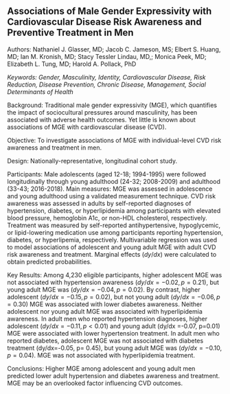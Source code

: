 ## Associations of Male Gender Expressivity with Cardiovascular Disease Risk Awareness and Preventive Treatment in Men

Authors: Nathaniel J. Glasser, MD; Jacob C. Jameson, MS; Elbert S. Huang, MD; Ian M. Kronish, MD; Stacy Tessler Lindau, MD,; Monica Peek, MD; Elizabeth L. Tung, MD; Harold A. Pollack, PhD

*Keywords: Gender, Masculinity, Identity, Cardiovascular Disease, Risk Reduction, Disease Prevention, Chronic Disease, Management, Social Determinants of Health*
 
Background: Traditional male gender expressivity (MGE), which quantifies the impact of sociocultural pressures around masculinity, has been associated with adverse health outcomes. Yet little is known about associations of MGE with cardiovascular disease (CVD). 

Objective: To investigate associations of MGE with individual-level CVD risk awareness and treatment in men.

Design: Nationally-representative, longitudinal cohort study.

Participants:  Male adolescents (aged 12-18; 1994-1995) were followed longitudinally through young adulthood (24-32; 2008-2009) and adulthood (33-43; 2016-2018).
Main measures: MGE was assessed in adolescence and young adulthood using a validated measurement technique. CVD risk awareness was assessed in adults by self-reported diagnoses of hypertension, diabetes, or hyperlipidemia among participants with elevated blood pressure, hemoglobin A1c, or non-HDL cholesterol, respectively. Treatment was measured by self-reported antihypertensive, hypoglycemic, or lipid-lowering medication use among participants reporting hypertension, diabetes, or hyperlipemia, respectively. Multivariable regression was used to model associations of adolescent and young adult MGE with adult CVD risk awareness and treatment. Marginal effects ($dy/dx$) were calculated to obtain predicted probabilities.

Key Results: Among 4,230 eligible participants, higher adolescent MGE was not associated with hypertension awareness ($dy/dx=-0.02, p=0.21$), but young adult MGE was ($dy/dx=-0.04, p=0.02$). By contrast, higher adolescent ($dy/dx=-0.15, p=0.02$), but not young adult ($dy/dx=-0.06, p=0.30$) MGE was associated with lower diabetes awareness. Neither adolescent nor young adult MGE was associated with hyperlipidemia awareness. In adult men who reported hypertension diagnoses, higher adolescent ($dy/dx =-0.11, p< 0.01$) and young adult (dy/dx =-0.07, p=0.01) MGE were associated with lower hypertension treatment. In adult men who reported diabetes, adolescent MGE was not associated with diabetes treatment (dy/dx=-0.05, p= 0.45), but young adult MGE was ($dy/dx =-0.10, p=0.04$). MGE was not associated with hyperlipidemia treatment. 

Conclusions: Higher MGE among adolescent and young adult men predicted lower adult hypertension and diabetes awareness and treatment. MGE may be an overlooked factor influencing CVD outcomes. 
